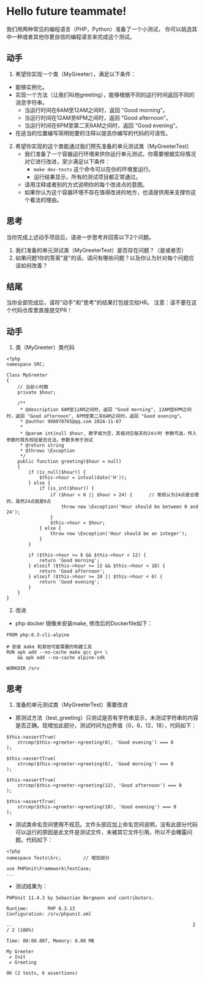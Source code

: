 Hello future teammate!
==========

我们用两种常见的编程语言（PHP，Python）准备了一个小测试，
你可以挑选其中一种或者其他你更自信的编程语言来完成这个测试。

动手
----

1. 希望你实现一个类（MyGreeter），满足以下条件：
  - 能够实例化。
  - 实现一个方法（让我们叫他greeting），能够根据不同的运行时间返回不同的消息字符串。
    - 当运行时间在6AM至12AM之间时，返回 "Good morning"。
    - 当运行时间在12AM至6PM之间时，返回 "Good afternoon"。
    - 当运行时间在6PM至第二天6AM之间时，返回 "Good evening"。
  - 在适当的位置编写简明扼要的注释以提高你编写的代码的可读性。

2. 希望你实现的这个类能通过我们预先准备的单元测试类（MyGreeterTest）
   - 我们准备了一个容器运行环境来供你运行单元测试，你需要根据实际情况对它进行改进，至少满足以下条件：
     - `make dev-tests` 这个命令可以在你的环境里运行。
     - 运行结果显示，所有的测试项目都正常通过。
   - 请用注释或者别的方式说明你的每个改进点的意图。
   - 如果你认为这个容器环境不存在值得改进的地方，也请提供用来支撑你这个看法的理由。

思考
----

当你完成上述动手项目后，请进一步思考并回答以下2个问题。

1. 我们准备的单元测试类（MyGreeterTest）是否存在问题？（是或者否）
2. 如果问题1你的答案"是"的话，请问有哪些问题？以及你认为针对每个问题应该如何改善？

结尾
----

当你全部完成后，请将"动手"和"思考"的结果打包提交给HR。
注意：请不要在这个代码仓库里直接提交PR！

动手
----
1. 类（MyGreeter）类代码
```
<?php
namespace SRC;

Class MyGreeter
{
    // 当前小时数
    private $hour;

    /**
     * @description 6AM至12AM之间时，返回 "Good morning", 12AM至6PM之间时，返回 "Good afternoon", 6PM至第二天6AM之间时，返回 "Good evening"。
     * @author 908970765@qq.com 2024-11-07
     *
     * @param int|null $hour, 数字或为空，其值对应每天的24小时 参数可选，传入参数时首先校验是否合法，参数多用于测试
     * @return string
     * @throws \Exception
     */
    public function greeting($hour = null)
    {
        if (is_null($hour)) {
            $this->hour = intval(date('H'));
        } else {
            if (is_int($hour)) {
                if ($hour < 0 || $hour > 24) {      // 常规认为24点是合理的，虽然24点就是0点
                    throw new \Exception('Hour should be between 0 and 24');
                }
                $this->hour = $hour;
            } else {
                throw new \Exception('Hour should be an integer');
            }
        }

        if ($this->hour >= 6 && $this->hour < 12) {
            return 'Good morning';
        } elseif ($this->hour >= 12 && $this->hour < 18) {
            return 'Good afternoon';
        } elseif ($this->hour >= 18 || $this->hour < 6) {
            return 'Good evening';
        }
    }
}

```

2. 改进
  * php docker 镜像未安装make, 修改后的Dockerfile如下：
```
FROM php:8.3-cli-alpine

# 安装 make 和其他可能需要的构建工具
RUN apk add --no-cache make gcc g++ \
    && apk add --no-cache alpine-sdk

WORKDIR /srv
```
 
思考
----
1. 准备的单元测试类（MyGreeterTest）需要改进
  - 原测试方法（test_greeting）只测试是否有字符串显示，未测试字符串的内容是否正确。现增加此部分，测试时间为边界值（0，6，12，18），代码如下：
```
$this->assertTrue(
    strcmp($this->greeter->greeting(0), 'Good evening') === 0
);

$this->assertTrue(
    strcmp($this->greeter->greeting(6), 'Good morning') === 0
);

$this->assertTrue(
    strcmp($this->greeter->greeting(12), 'Good afternoon') === 0
);

$this->assertTrue(
    strcmp($this->greeter->greeting(18), 'Good evening') === 0
);
```

  - 测试类命名空间使用不规范。文件头部应加上命名空间说明，没有此部分代码可以运行的原因是此文件是测试文件，未被其它文件引用，所以不会曝露问题。代码如下：
```
<?php
namespace Tests\Src;        // 增加部分

use PHPUnit\Framework\TestCase;
...
```

  - 测试结果为：
```
PHPUnit 11.4.3 by Sebastian Bergmann and contributors.

Runtime:       PHP 8.3.13
Configuration: /srv/phpunit.xml

..                                                                  2 / 2 (100%)

Time: 00:00.007, Memory: 8.00 MB

My Greeter
 ✔ Init
 ✔ Greeting

OK (2 tests, 6 assertions)

```


